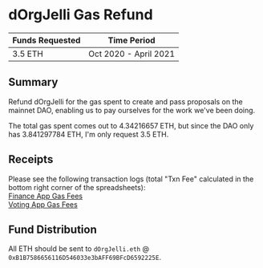 # dOrgJelli Gas Refund

| Funds Requested | Time Period |
|-|-|
| 3.5 ETH | Oct 2020 - April 2021 |

## Summary

Refund dOrgJelli for the gas spent to create and pass proposals on the mainnet DAO, enabling us to pay ourselves for the work we've been doing.

The total gas spent comes out to 4.34216657 ETH, but since the DAO only has 3.841297784 ETH, I'm only request 3.5 ETH.

## Receipts

Please see the following transaction logs (total "Txn Fee" calculated in the bottom right corner of the spreadsheets):  
[Finance App Gas Fees](../bin/dOrgJelli-GasFees-FinanceApp.csv)  
[Voting App Gas Fees](../bin/dOrgJelli-GasFees-VotingApp.csv)  

## Fund Distribution
All ETH should be sent to `dOrgJelli.eth` @ `0xB1B7586656116D546033e3bAFF69BFcD6592225E`.
